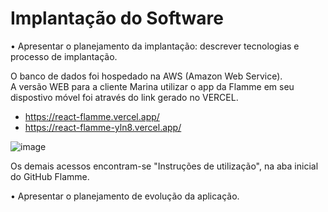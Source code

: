 # Implantação do Software

•	Apresentar o planejamento da implantação: descrever tecnologias e processo de implantação.

O banco de dados foi hospedado na AWS (Amazon Web Service). 
<br> A versão WEB para a cliente Marina utilizar o app da Flamme em seu dispostivo móvel foi através do link gerado no VERCEL.

- https://react-flamme.vercel.app/
- https://react-flamme-yln8.vercel.app/

 ![image](https://github.com/ICEI-PUC-Minas-PMV-ADS/pmv-ads-2024-1-e5-proj-empext-t5-flamme/assets/103009155/e8ed03d0-0fc9-43aa-ab37-009f89afcfff)

 Os demais acessos encontram-se "Instruções de utilização", na aba inicial do GitHub Flamme. 

•	Apresentar o planejamento de evolução da aplicação.
